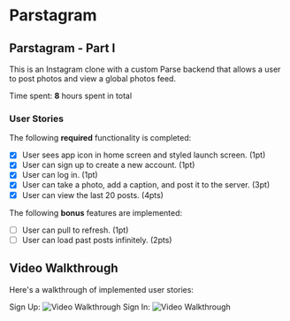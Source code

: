 # Parstagram

## Parstagram - Part I

This is an Instagram clone with a custom Parse backend that allows a user to post photos and view a global photos feed.

Time spent: **8** hours spent in total

### User Stories

The following **required** functionality is completed:

- [X] User sees app icon in home screen and styled launch screen. (1pt)
- [X] User can sign up to create a new account. (1pt)
- [X] User can log in. (1pt)
- [X] User can take a photo, add a caption, and post it to the server. (3pt)
- [X] User can view the last 20 posts. (4pts)

The following **bonus** features are implemented:

- [ ] User can pull to refresh. (1pt)
- [ ] User can load past posts infinitely. (2pts)

## Video Walkthrough

Here's a walkthrough of implemented user stories:

Sign Up:
<img src='http://g.recordit.co/Jx4bJsyuBt.gif' title='Video Walkthrough' width='' alt='Video Walkthrough' />
Sign In:
<img src='http://g.recordit.co/Hkqs5G19nC.gif' title='Video Walkthrough' width='' alt='Video Walkthrough' />
